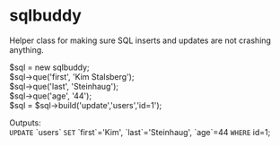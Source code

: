 # sqlbuddy

Helper class for making sure SQL inserts and updates are not crashing anything.

$sql = new sqlbuddy;  
$sql->que('first',  'Kim Stalsberg');  
$sql->que('last',   'Steinhaug');  
$sql->que('age',    '44');  
$sql = $sql->build('update','users','id=1');  

Outputs:  
`UPDATE` \`users\` `SET` \`first\`='Kim', \`last\`='Steinhaug', \`age\`=44 `WHERE` id=1;



